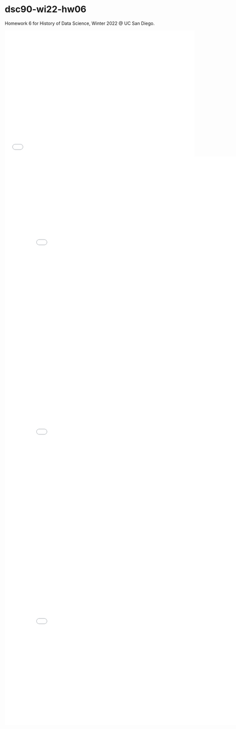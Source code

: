 # dsc90-wi22-hw06

Homework 6 for History of Data Science, Winter 2022 @ UC San Diego.
<br>
<iframe src='dsc90-wi22-hw06/snow_map.html' width=600 height=400 frameBorder=0></iframe>
<br>
<iframe src='dsc90-wi22-hw06/galton_heights_3d.html' width=800 height=600 frameBorder=0></iframe>
<br>
<iframe src='/galton_heights_3d.html' width=800 height=600 frameBorder=0></iframe>
<br>
<iframe src='galton_heights_3d.html' width=800 height=600 frameBorder=0></iframe>
